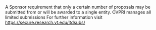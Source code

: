 A Sponsor requirement that only a certain number of proposals may be submitted from or will be awarded to a single entity.  OVPRI manages all limited submissions For further information visit https://secure.research.vt.edu/ltdsubs/
